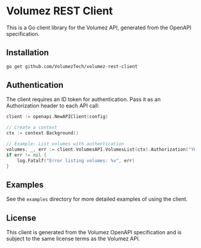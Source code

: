 # Volumez REST Client

This is a Go client library for the Volumez API, generated from the OpenAPI specification.

## Installation

```bash
go get github.com/VolumezTech/volumez-rest-client
```

## Authentication

The client requires an ID token for authentication. Pass it as an Authorization header to each API call:

```go
client := openapi.NewAPIClient(config)

// Create a context
ctx := context.Background()

// Example: List volumes with authentication
volumes, _, err := client.VolumesAPI.VolumesList(ctx).Authorization("YOUR_ID_TOKEN").Execute()
if err != nil {
    log.Fatalf("Error listing volumes: %v", err)
}


```

## Examples

See the `examples` directory for more detailed examples of using the client.

## License

This client is generated from the Volumez OpenAPI specification and is subject to the same license terms as the Volumez API.


